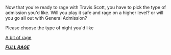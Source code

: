 Now that you're ready to rage with Travis Scott, you have to pick the type of admission you'd like. Will you play it safe and rage on a higher level? or will you go all out with General Admission?

Please choose the type of night you'd like 

[A bit of rage](higher-level.md)

[***FULL RAGE***](general-admission.md)